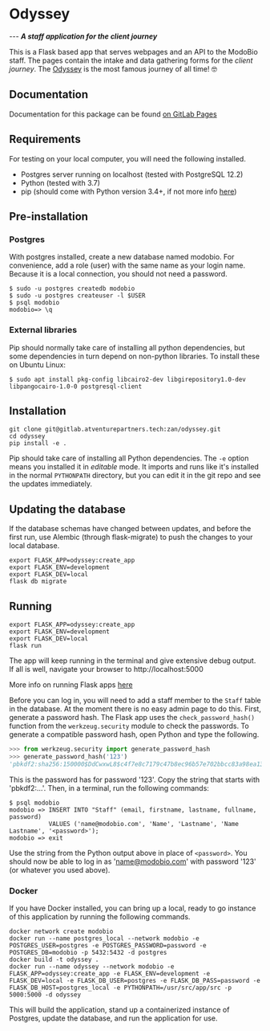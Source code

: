 # Odyssey

--- **_A staff application for the client journey_**

This is a Flask based app that serves webpages and an API to the ModoBio staff. The pages contain the intake and data gathering forms for the _client journey_. The [Odyssey](https://en.wikipedia.org/wiki/Odyssey) is the most famous journey of all time! 🤓

## Documentation

Documentation for this package can be found [on GitLab Pages](http://zan.atventures.tech/odyssey/)

## Requirements

For testing on your local computer, you will need the following installed.

- Postgres server running on localhost (tested with PostgreSQL 12.2)
- Python (tested with 3.7)
- pip (should come with Python version 3.4+, if not more info [here](https://pip.pypa.io/en/stable/installing/))

## Pre-installation

### Postgres

With postgres installed, create a new database named modobio. For convenience, add a role (user) with the same name as your login name. Because it is a local connection, you should not need a password.

```shell
$ sudo -u postgres createdb modobio
$ sudo -u postgres createuser -l $USER
$ psql modobio
modobio=> \q
```

### External libraries

Pip should normally take care of installing all python dependencies, but some dependencies in turn depend on non-python libraries. To install these on Ubuntu Linux:

```shell
$ sudo apt install pkg-config libcairo2-dev libgirepository1.0-dev libpangocairo-1.0-0 postgresql-client
```  

## Installation

```shell
git clone git@gitlab.atventurepartners.tech:zan/odyssey.git
cd odyssey
pip install -e .
```

Pip should take care of installing all Python dependencies. The `-e` option means you installed it in _editable_ mode. It imports and runs like it's installed in the normal `PYTHONPATH` directory, but you can edit it in the git repo and see the updates immediately.

## Updating the database

If the database schemas have changed between updates, and before the first run, use Alembic (through flask-migrate) to push the changes to your local database.

```shell
export FLASK_APP=odyssey:create_app
export FLASK_ENV=development
export FLASK_DEV=local
flask db migrate
```

## Running

```shell
export FLASK_APP=odyssey:create_app
export FLASK_ENV=development
export FLASK_DEV=local
flask run
```

The app will keep running in the terminal and give extensive debug output. If all is well, navigate your browser to http://localhost:5000

More info on running Flask apps [here](https://flask.palletsprojects.com/en/1.1.x/quickstart/)

Before you can log in, you will need to add a staff member to the `Staff` table in the database. At the moment there is no easy admin page to do this. First, generate a password hash. The Flask app uses the `check_password_hash()` function from the `werkzeug.security` module to check the passwords. To generate a compatible password hash, open Python and type the following.

```python
>>> from werkzeug.security import generate_password_hash
>>> generate_password_hash('123')
'pbkdf2:sha256:150000$DdCwxwL8$c4f7e8c7179c47b8ec96b57e702bbcc83a98ea13575dfd74ca11b88f4069b3f1'
```

This is the password has for password '123'. Copy the string that starts with 'pbkdf2:...'. Then, in a terminal, run the following commands:

```shell
$ psql modobio
modobio => INSERT INTO "Staff" (email, firstname, lastname, fullname, password)
           VALUES ('name@modobio.com', 'Name', 'Lastname', 'Name Lastname', '<password>');
modobio => exit
```

Use the string from the Python output above in place of `<password>`. You should now be able to log in as 'name@modobio.com' with password '123' (or whatever you used above).

### Docker

If you have Docker installed, you can bring up a local, ready to go instance of this application by running the following commands.

```
docker network create modobio
docker run --name postgres_local --network modobio -e POSTGRES_USER=postgres -e POSTGRES_PASSWORD=password -e POSTGRES_DB=modobio -p 5432:5432 -d postgres
docker build -t odyssey .
docker run --name odyssey --network modobio -e FLASK_APP=odyssey:create_app -e FLASK_ENV=development -e FLASK_DEV=local -e FLASK_DB_USER=postgres -e FLASK_DB_PASS=password -e FLASK_DB_HOST=postgres_local -e PYTHONPATH=/usr/src/app/src -p 5000:5000 -d odyssey
```

This will build the application, stand up a containerized instance of Postgres, update the database, and run the application for use.
